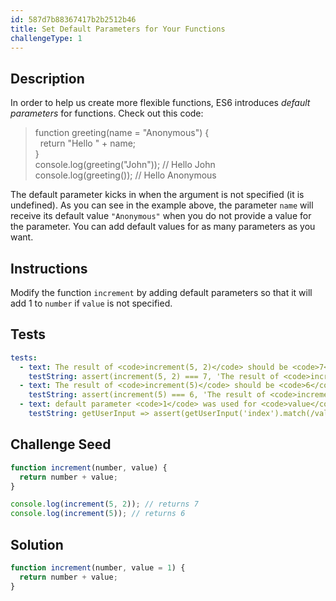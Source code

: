 ```yaml
---
id: 587d7b88367417b2b2512b46
title: Set Default Parameters for Your Functions
challengeType: 1
---
```


## Description
<section id='description'>
In order to help us create more flexible functions, ES6 introduces <dfn>default parameters</dfn> for functions.
Check out this code:
<blockquote>function greeting(name = "Anonymous") {<br>&nbsp;&nbsp;return "Hello " + name;<br>}<br>console.log(greeting("John")); // Hello John<br>console.log(greeting()); // Hello Anonymous</blockquote>
The default parameter kicks in when the argument is not specified (it is undefined). As you can see in the example above, the parameter <code>name</code> will receive its default value <code>"Anonymous"</code> when you do not provide a value for the parameter. You can add default values for as many parameters as you want.
</section>

## Instructions
<section id='instructions'>
Modify the function <code>increment</code> by adding default parameters so that it will add 1 to <code>number</code> if <code>value</code> is not specified.
</section>

## Tests
<section id='tests'>

```yml
tests:
  - text: The result of <code>increment(5, 2)</code> should be <code>7</code>.
    testString: assert(increment(5, 2) === 7, 'The result of <code>increment(5, 2)</code> should be <code>7</code>.');
  - text: The result of <code>increment(5)</code> should be <code>6</code>.
    testString: assert(increment(5) === 6, 'The result of <code>increment(5)</code> should be <code>6</code>.');
  - text: default parameter <code>1</code> was used for <code>value</code>.
    testString: getUserInput => assert(getUserInput('index').match(/value\s*=\s*1/g), 'default parameter <code>1</code> was used for <code>value</code>.');

```

</section>

## Challenge Seed
<section id='challengeSeed'>

<div id='js-seed'>

```js
function increment(number, value) {
  return number + value;
}

console.log(increment(5, 2)); // returns 7
console.log(increment(5)); // returns 6
```

</div>



</section>

## Solution
<section id='solution'>

```js
function increment(number, value = 1) {
  return number + value;
}
```
</section>
